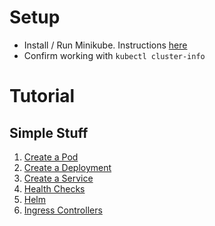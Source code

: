 # Setup

* Install / Run Minikube.  Instructions [here](https://github.com/kubernetes/minikube#minikube)
* Confirm working with `kubectl cluster-info`

# Tutorial

## Simple Stuff

1. [Create a Pod](./01-create-a-pod/README.md)
1. [Create a Deployment](./02-create-a-deployment/README.md)
1. [Create a Service](./03-create-a-service/README.md)
1. [Health Checks](./04-health-checks/README.md)
1. [Helm](./05-helm/README.md)
1. [Ingress Controllers](./06-ingress-controllers/README.md)
